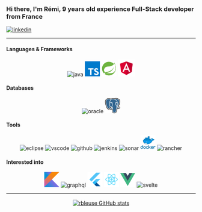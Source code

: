### Hi there, I'm Rémi, 9 years old experience Full-Stack developer from France

<p>
  <a href="https://www.linkedin.com/in/r%C3%A9mi-bleuse-676a68b7/" target="_blank">
    <img src="https://raw.githubusercontent.com/MikeCodesDotNET/MikeCodesDotNET/a8abbf37441f3253f74ea255a47f289208d7568c/Resources/linkedIn.svg" alt="linkedin">
  </a>
</p>

*************

#### Languages & Frameworks

<p align="center">
  <img height="40" src="https://upload.wikimedia.org/wikipedia/en/3/30/Java_programming_language_logo.svg" alt="java" />
  <img height="40" src="https://raw.githubusercontent.com/github/explore/80688e429a7d4ef2fca1e82350fe8e3517d3494d/topics/typescript/typescript.png" alt="typescript" />
  <img height="40" src="https://raw.githubusercontent.com/github/explore/80688e429a7d4ef2fca1e82350fe8e3517d3494d/topics/spring-boot/spring-boot.png" alt="spring-boot" />
  <img height="45" src="https://raw.githubusercontent.com/github/explore/80688e429a7d4ef2fca1e82350fe8e3517d3494d/topics/angular/angular.png" alt="angular" />
</p>

#### Databases

<p align="center">
  <img width="50" src="https://devicons.github.io/devicon/devicon.git/icons/oracle/oracle-original.svg" alt="oracle" />
  <img height="40" src="https://raw.githubusercontent.com/github/explore/80688e429a7d4ef2fca1e82350fe8e3517d3494d/topics/postgresql/postgresql.png" alt="postgresql" />
</p>

#### Tools

<p align="center">
  <img height="40" src="https://www.eclipse.org/downloads/assets/public/images/logo-eclipse.png" alt="eclipse" />
  <img height="40" src="https://upload.wikimedia.org/wikipedia/commons/thumb/9/9a/Visual_Studio_Code_1.35_icon.svg/1024px-Visual_Studio_Code_1.35_icon.svg.png" alt="vscode" />
  <img height="40" src="https://upload.wikimedia.org/wikipedia/commons/thumb/d/d7/GitHub_font_awesome.svg/1024px-GitHub_font_awesome.svg.png" alt="github" />
  <img height="40" src="https://upload.wikimedia.org/wikipedia/commons/thumb/e/e9/Jenkins_logo.svg/800px-Jenkins_logo.svg.png" alt="jenkins" />
  <img height="35" src="https://upload.wikimedia.org/wikipedia/commons/e/e6/Sonarqube-48x200.png" alt="sonar" />
  <img height="40" src="https://raw.githubusercontent.com/github/explore/80688e429a7d4ef2fca1e82350fe8e3517d3494d/topics/docker/docker.png" alt="docker" />
  <img height="40" src="https://rancher.com/img/logo-square.png" alt="rancher" />
</p>

#### Interested into

<p align="center">
  <img height="40" src="https://raw.githubusercontent.com/github/explore/80688e429a7d4ef2fca1e82350fe8e3517d3494d/topics/kotlin/kotlin.png" alt="kotlin" />
  <img height="40" src="https://upload.wikimedia.org/wikipedia/commons/thumb/1/17/GraphQL_Logo.svg/1024px-GraphQL_Logo.svg.png" alt="graphql" />
  <img height="40" src="https://raw.githubusercontent.com/github/explore/80688e429a7d4ef2fca1e82350fe8e3517d3494d/topics/flutter/flutter.png" alt="flutter" />
  <img height="40" src="https://raw.githubusercontent.com/github/explore/80688e429a7d4ef2fca1e82350fe8e3517d3494d/topics/react/react.png" alt="react" />
  <img height="40" src="https://raw.githubusercontent.com/github/explore/80688e429a7d4ef2fca1e82350fe8e3517d3494d/topics/vue/vue.png" alt="vuejs" />
  <img height="40" src="https://upload.wikimedia.org/wikipedia/commons/thumb/1/1b/Svelte_Logo.svg/1200px-Svelte_Logo.svg.png" alt="svelte" />
</p>

*************
<p align="center">
  <a href="https://github.com/anuraghazra/github-readme-stats">
    <img align="center" src="https://github-readme-stats.anuraghazra1.vercel.app/api?username=rbleuse&show_icons=true&theme=default" alt="rbleuse GitHub stats" />
  </a>
</p>
